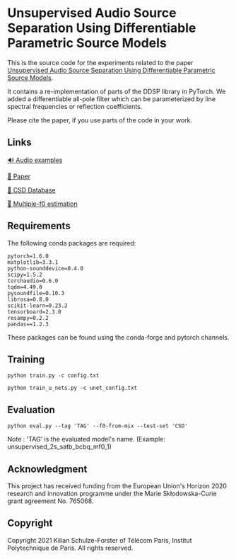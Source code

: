 # Unsupervised Audio Source Separation Using Differentiable Parametric Source Models

This is the source code for the experiments related to the paper [Unsupervised Audio Source Separation Using Differentiable Parametric Source Models](https://arxiv.org/abs/2201.09592).  

It contains a re-implementation of parts of the DDSP library in PyTorch. We added a differentiable all-pole filter which can be parameterized by line spectral frequencies or reflection coefficients. 

Please cite the paper, if you use parts of the code in your work.

## Links
[:loud_sound: Audio examples](https://schufo.github.io/umss/)

[:page_facing_up: Paper](https://arxiv.org/abs/2201.09592)

[:file_folder: CSD Database](https://zenodo.org/record/1286570#.Y0ZsbNJByUk)

[:microphone: Multiple-f0 estimation](https://github.com/helenacuesta/multif0-estimation-polyvocals)

## Requirements

The following conda packages are required:

    pytorch=1.6.0
    matplotlib=3.3.1
    python-sounddevice=0.4.0
    scipy=1.5.2
    torchaudio=0.6.0
    tqdm=4.49.0
    pysoundfile=0.10.3
    librosa=0.8.0
    scikit-learn=0.23.2
    tensorboard=2.3.0
    resampy=0.2.2
    pandas==1.2.3

These packages can be found using the conda-forge and pytorch channels. 
    
## Training

    python train.py -c config.txt
    
    python train_u_nets.py -c unet_config.txt
    
## Evaluation

    python eval.py --tag 'TAG' --f0-from-mix --test-set 'CSD'

Note : 'TAG' is the evaluated model's name. (Example: unsupervised_2s_satb_bcbq_mf0_1)
    
## Acknowledgment

This project has received funding from the European Union's Horizon 2020 research and innovation programme under the Marie Skłodowska-Curie grant agreement No. 765068.

## Copyright

Copyright 2021 Kilian Schulze-Forster of Télécom Paris, Institut Polytechnique de Paris.
All rights reserved.
